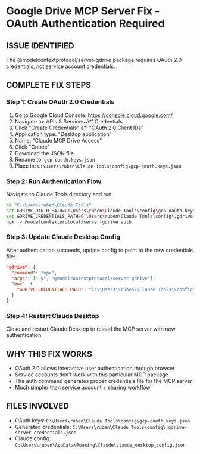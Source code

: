 # Google Drive MCP Server Fix - OAuth Authentication Required

## ISSUE IDENTIFIED
The @modelcontextprotocol/server-gdrive package requires OAuth 2.0 credentials, not service account credentials.

## COMPLETE FIX STEPS

### Step 1: Create OAuth 2.0 Credentials
1. Go to Google Cloud Console: https://console.cloud.google.com/
2. Navigate to: APIs & Services â†’ Credentials
3. Click "Create Credentials" â†’ "OAuth 2.0 Client IDs"
4. Application type: "Desktop application"  
5. Name: "Claude MCP Drive Access"
6. Click "Create"
7. Download the JSON file
8. Rename to: `gcp-oauth.keys.json`
9. Place in: `C:\Users\ruben\Claude Tools\config\gcp-oauth.keys.json`

### Step 2: Run Authentication Flow
Navigate to Claude Tools directory and run:
```bash
cd "C:\Users\ruben\Claude Tools"
set GDRIVE_OAUTH_PATH=C:\Users\ruben\Claude Tools\config\gcp-oauth.keys.json
set GDRIVE_CREDENTIALS_PATH=C:\Users\ruben\Claude Tools\config\.gdrive-server-credentials.json
npx -y @modelcontextprotocol/server-gdrive auth
```

### Step 3: Update Claude Desktop Config
After authentication succeeds, update config to point to the new credentials file:

```json
"gdrive": {
  "command": "npx",
  "args": ["-y", "@modelcontextprotocol/server-gdrive"],
  "env": {
    "GDRIVE_CREDENTIALS_PATH": "C:\\Users\\ruben\\Claude Tools\\config\\.gdrive-server-credentials.json"
  }
}
```

### Step 4: Restart Claude Desktop
Close and restart Claude Desktop to reload the MCP server with new authentication.

## WHY THIS FIX WORKS
- OAuth 2.0 allows interactive user authentication through browser
- Service accounts don't work with this particular MCP package
- The auth command generates proper credentials file for the MCP server
- Much simpler than service account + sharing workflow

## FILES INVOLVED
- OAuth keys: `C:\Users\ruben\Claude Tools\config\gcp-oauth.keys.json`
- Generated credentials: `C:\Users\ruben\Claude Tools\config\.gdrive-server-credentials.json`
- Claude config: `C:\Users\ruben\AppData\Roaming\Claude\claude_desktop_config.json`
